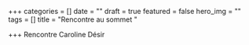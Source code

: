 +++
categories = []
date = ""
draft = true
featured = false
hero_img = ""
tags = []
title = "Rencontre au sommet "

+++
Rencontre Caroline Désir